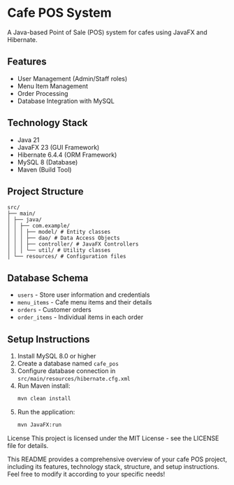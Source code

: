 ﻿# Cafe POS System

A Java-based Point of Sale (POS) system for cafes using JavaFX and Hibernate.

## Features

- User Management (Admin/Staff roles)
- Menu Item Management
- Order Processing
- Database Integration with MySQL

## Technology Stack

- Java 21
- JavaFX 23 (GUI Framework)
- Hibernate 6.4.4 (ORM Framework)
- MySQL 8 (Database)
- Maven (Build Tool)

## Project Structure
   ```
   src/ 
   ├── main/ 
   │ ├── java/ 
   │ │ ├── com.example/ 
   │ │ │ ├── model/ # Entity classes 
   │ │ │ ├── dao/ # Data Access Objects 
   │ │ │ ├── controller/ # JavaFX Controllers 
   │ │ │ └── util/ # Utility classes 
   │ └── resources/ # Configuration files
   ```
## Database Schema

- `users` - Store user information and credentials
- `menu_items` - Cafe menu items and their details
- `orders` - Customer orders
- `order_items` - Individual items in each order

## Setup Instructions

1. Install MySQL 8.0 or higher
2. Create a database named `cafe_pos`
3. Configure database connection in `src/main/resources/hibernate.cfg.xml`
4. Run Maven install:
   ```bash
   mvn clean install
5. Run the application:
   ```bash
   mvn JavaFX:run

License
This project is licensed under the MIT License - see the LICENSE file for details.

This README provides a comprehensive overview of your cafe POS project, including its features, technology stack, structure, and setup instructions. Feel free to modify it according to your specific needs!
